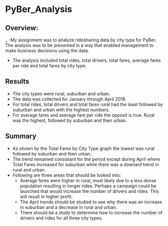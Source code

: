 # PyBer_Analysis

## Overview:
_ -My assignment was to analyze ridesharing data by city type for PyBer. The analysis was to be presented in a way that enabled management to make business decisions using the data.
- The analysis included total rides, total drivers, total fares, average fares per ride and total fares by city type.

## Results
- The city types were rural, suburban and urban.
- The data was collected for January through April 2019.
- For total rides, total drivers and total fares rural had the least followed by suburban and urban with the highest numbers.
- For average fares and average fare per ride the opposit is true. Rural was the highest, followed by suburban and then urban.

## Summary
- As shown by the Total Fares by City Type graph the lowest was rural followed by suburban and then urban.
- The trend remained consistant for the period except during April where Total Fares increased for suburban while there was a downard trend in rural and urban.
- Following are three areas that should be looked into:
  - Average fares were higher in rural, most likely due to a less dense population resulting in longer rides. Perhaps a campaign could be launched that     would increase the number of drivers and rides. This will result in higher profit.
  - The April trends should be studied to see why there was an increase in suburban and a decrease in rural and urban.
  - There should be a study to determine how to increase the number of drivers and rides for all three city types.
